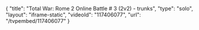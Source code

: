 {
    "title": "Total  War: Rome 2 Online Battle # 3 (2v2) - trunks",
    "type": "solo",
    "layout": "iframe-static",
    "videoId": "117406077",
    "url": "\/tvpembed\/117406077"
}